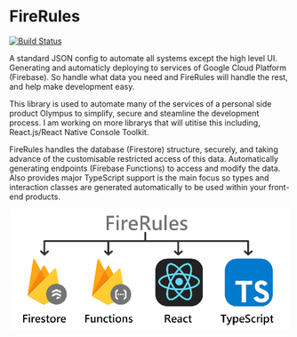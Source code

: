 # FireRules
[![Build Status](https://travis-ci.org/HaywoodSolutions/FireRules.svg?branch=master)](https://travis-ci.org/HaywoodSolutions/FireRules)

A standard JSON config to automate all systems except the high level UI. Generating and automaticly deploying to services of Google Cloud Platform (Firebase). So handle what data you need and FireRules will handle the rest, and help make development easy.

This library is used to automate many of the services of a personal side product Olympus to simplify, secure and steamline the development process. I am working on more librarys that will utitise this including, React.js/React Native Console Toolkit.

FireRules handles the database (Firestore) structure, securely, and taking advance of the customisable restricted access of this data. Automatically generating endpoints (Firebase Functions) to access and modify the data. Also provides major TypeScript support is the main focus so types and interaction classes are generated automatically to be used within your front-end products. 

![alt text](./img/Cover.png)
